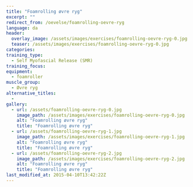 ```yaml
---
title: "Foamrolling øvre ryg"
excerpt: ""
redirect_from: /oevelse/foamrolling-oevre-ryg
language: da
header:
  overlay_image: /assets/images/exercises/foamrolling-oevre-ryg-0.jpg
  teaser: /assets/images/exercises/foamrolling-oevre-ryg-0.jpg
categories:
training_type: 
  - Self Myofascial Release (SMR)
training_focus: 
equipment:
  - foamroller
muscle_group:
  - Øvre ryg
alternative_titles:
  - 
gallery:
  - url: /assets/foamrolling-oevre-ryg-0.jpg
    image_path: /assets/images/exercises/foamrolling-oevre-ryg-0.jpg
    alt: "Foamrolling øvre ryg"
    title: "Foamrolling øvre ryg"
  - url: /assets/foamrolling-oevre-ryg-1.jpg
    image_path: /assets/images/exercises/foamrolling-oevre-ryg-1.jpg
    alt: "Foamrolling øvre ryg"
    title: "Foamrolling øvre ryg"
  - url: /assets/foamrolling-oevre-ryg-2.jpg
    image_path: /assets/images/exercises/foamrolling-oevre-ryg-2.jpg
    alt: "Foamrolling øvre ryg"
    title: "Foamrolling øvre ryg"
last_modified_at: 2015-04-10T13:42:22Z
---
```



